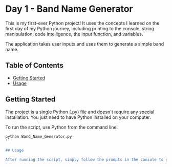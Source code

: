 # Day 1 - Band Name Generator

This is my first-ever Python project! It uses the concepts I learned on the first day of my Python journey, including printing to the console, string manipulation, code intelligence, the input function, and variables.

The application takes user inputs and uses them to generate a simple band name.

## Table of Contents

- [Getting Started](#getting-started)
- [Usage](#usage)


## Getting Started

The project is a single Python (.py) file and doesn't require any special installation. You just need to have Python installed on your computer.

To run the script, use Python from the command line:

```bash
python Band_Name_Generator.py
'''

## Usage

After running the script, simply follow the prompts in the console to generate a band name.

